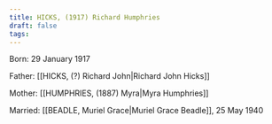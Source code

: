 ```yaml
---
title: HICKS, (1917) Richard Humphries
draft: false
tags:
---
```

Born: 29 January 1917

Father: [[HICKS, (?) Richard John|Richard John Hicks]]

Mother: [[HUMPHRIES, (1887) Myra|Myra Humphries]]

Married: [[BEADLE, Muriel Grace|Muriel Grace Beadle]], 25 May 1940
